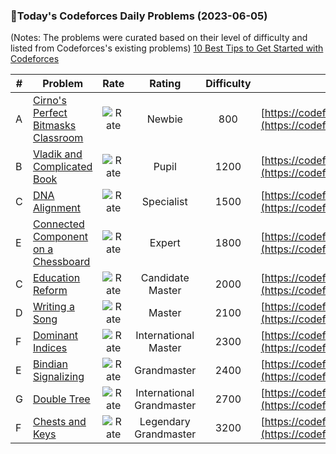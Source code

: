 ### 🌟Today's Codeforces Daily Problems (2023-06-05)
(Notes: The problems were curated based on their level of difficulty and listed from Codeforces's existing problems)
[10 Best Tips to Get Started with Codeforces](https://github.com/ika9810/Codeforces-Daily-Problems/blob/main/10%20Best%20Tips%20to%20Get%20Started%20with%20Codeforces.md)

| # | Problem | Rate| Rating | Difficulty | Contest |
|---| ----- | :--------: | :----------: | :----------: | ---------- |
|A|[Cirno's Perfect Bitmasks Classroom](https://codeforces.com/contest/1688/problem/A)|![Rate](https://img.shields.io/badge/Newbie-800-lightgrey)|Newbie|800|[https://codeforces.com/contest/1688](https://codeforces.com/contest/1688)|
|B|[Vladik and Complicated Book](https://codeforces.com/contest/811/problem/B)|![Rate](https://img.shields.io/badge/Pupil-1200-brightgreen)|Pupil|1200|[https://codeforces.com/contest/811](https://codeforces.com/contest/811)|
|C|[DNA Alignment](https://codeforces.com/contest/520/problem/C)|![Rate](https://img.shields.io/badge/Specialist-1500-9cf)|Specialist|1500|[https://codeforces.com/contest/520](https://codeforces.com/contest/520)|
|E|[Connected Component on a Chessboard](https://codeforces.com/contest/1196/problem/E)|![Rate](https://img.shields.io/badge/Expert-1800-blue)|Expert|1800|[https://codeforces.com/contest/1196](https://codeforces.com/contest/1196)|
|C|[Education Reform](https://codeforces.com/contest/119/problem/C)|![Rate](https://img.shields.io/badge/Candidate%20Master-2000-blueviolet)|Candidate Master|2000|[https://codeforces.com/contest/119](https://codeforces.com/contest/119)|
|D|[Writing a Song](https://codeforces.com/contest/54/problem/D)|![Rate](https://img.shields.io/badge/Master-2100-orange)|Master|2100|[https://codeforces.com/contest/54](https://codeforces.com/contest/54)|
|F|[Dominant Indices](https://codeforces.com/contest/1009/problem/F)|![Rate](https://img.shields.io/badge/International%20Master-2300-orange)|International Master|2300|[https://codeforces.com/contest/1009](https://codeforces.com/contest/1009)|
|E|[Bindian Signalizing](https://codeforces.com/contest/5/problem/E)|![Rate](https://img.shields.io/badge/Grandmaster-2400-red)|Grandmaster|2400|[https://codeforces.com/contest/5](https://codeforces.com/contest/5)|
|G|[Double Tree](https://codeforces.com/contest/1140/problem/G)|![Rate](https://img.shields.io/badge/International%20Grandmaster-2700-red)|International Grandmaster|2700|[https://codeforces.com/contest/1140](https://codeforces.com/contest/1140)|
|F|[Chests and Keys](https://codeforces.com/contest/1519/problem/F)|![Rate](https://img.shields.io/badge/Legendary%20Grandmaster-3200-red)|Legendary Grandmaster|3200|[https://codeforces.com/contest/1519](https://codeforces.com/contest/1519)|
